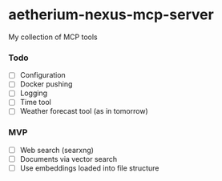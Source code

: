 # aetherium-nexus-mcp-server
My collection of MCP tools

### Todo

- [ ] Configuration
- [ ] Docker pushing
- [ ] Logging
- [ ] Time tool
- [ ] Weather forecast tool (as in tomorrow)

### MVP

- [ ] Web search (searxng)
- [ ] Documents via vector search
- [ ] Use embeddings loaded into file structure
